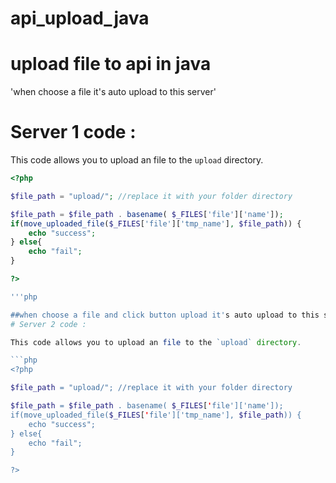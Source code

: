 # api_upload_java
# upload file to api in java

'when choose a file it's auto upload to this server'



# Server 1 code : 

This code allows you to upload an file to the `upload` directory.

```php
<?php

$file_path = "upload/"; //replace it with your folder directory

$file_path = $file_path . basename( $_FILES['file']['name']);
if(move_uploaded_file($_FILES['file']['tmp_name'], $file_path)) {
    echo "success";
} else{
    echo "fail";
}

?>

'''php

##when choose a file and click button upload it's auto upload to this server support only image
# Server 2 code : 

This code allows you to upload an file to the `upload` directory.

```php
<?php

$file_path = "upload/"; //replace it with your folder directory

$file_path = $file_path . basename( $_FILES['file']['name']);
if(move_uploaded_file($_FILES['file']['tmp_name'], $file_path)) {
    echo "success";
} else{
    echo "fail";
}

?>


